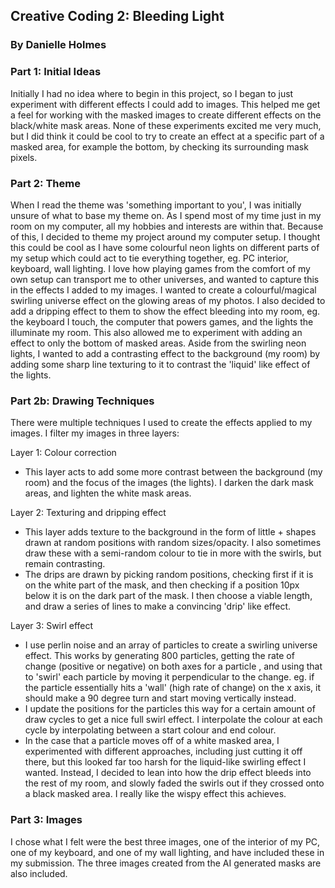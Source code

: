 ## Creative Coding 2: Bleeding Light
### By Danielle Holmes


### Part 1: Initial Ideas
Initially I had no idea where to begin in this project, so I began to just experiment with different effects I could add to images. This helped me get a feel for working with the masked images to create different effects on the black/white mask areas. None of these experiments excited me very much, but I did think it could be cool to try to create an effect at a specific part of a masked area, for example the bottom, by checking its surrounding mask pixels.

### Part 2: Theme
When I read the theme was 'something important to you', I was initially unsure of what to base my theme on. As I spend most of my time just in my room on my computer, all my hobbies and interests are within that. Because of this, I decided to theme my project around my computer setup. I thought this could be cool as I have some colourful neon lights on different parts of my setup which could act to tie everything together, eg. PC interior, keyboard, wall lighting. I love how playing games from the comfort of my own setup can transport me to other universes, and wanted to capture this in the effects I added to my images. I wanted to create a colourful/magical swirling universe effect on the glowing areas of my photos. I also decided to add a dripping effect to them to show the effect bleeding into my room, eg. the keyboard I touch, the computer that powers games, and the lights the illuminate my room. This also allowed me to experiment with adding an effect to only the bottom of masked areas. Aside from the swirling neon lights, I wanted to add a contrasting effect to the background (my room) by adding some sharp line texturing to it to contrast the 'liquid' like effect of the lights. 

### Part 2b: Drawing Techniques
There were multiple techniques I used to create the effects applied to my images. I filter my images in three layers:

Layer 1: Colour correction
- This layer acts to add some more contrast between the background (my room) and the focus of the images (the lights). I darken the dark mask areas, and lighten the white mask areas.

Layer 2: Texturing and dripping effect
- This layer adds texture to the background in the form of little + shapes drawn at random positions with random sizes/opacity. I also sometimes draw these with a semi-random colour to tie in more with the swirls, but remain contrasting.
- The drips are drawn by picking random positions, checking first if it is on the white part of the mask, and then checking if a position 10px below it is on the dark part of the mask. I then choose a viable length, and draw a series of lines to make a convincing 'drip' like effect.

Layer 3: Swirl effect
- I use perlin noise and an array of particles to create a swirling universe effect. This works by generating 800 particles, getting the rate of change (positive or negative) on both axes for a particle , and using that to 'swirl' each particle by moving it perpendicular to the change. eg. if the particle essentially hits a 'wall' (high rate of change) on the x axis, it should make a 90 degree turn and start moving vertically instead. 
- I update the positions for the particles this way for a certain amount of draw cycles to get a nice full swirl effect. I interpolate the colour at each cycle by interpolating between a start colour and end colour.
- In the case that a particle moves off of a white masked area, I experimented with different approaches, including just cutting it off there, but this looked far too harsh for the liquid-like swirling effect I wanted. Instead, I decided to lean into how the drip effect bleeds into the rest of my room, and slowly faded the swirls out if they crossed onto a black masked area. I really like the wispy effect this achieves.

### Part 3: Images
I chose what I felt were the best three images, one of the interior of my PC, one of my keyboard, and one of my wall lighting, and have included these in my submission. The three images created from the AI generated masks are also included.